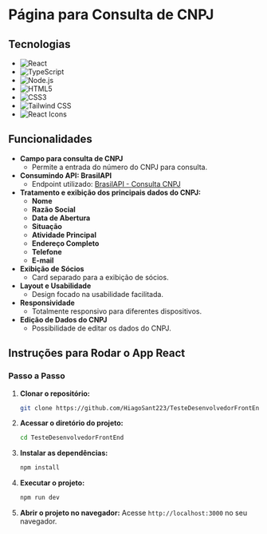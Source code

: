 # Página para Consulta de CNPJ

## Tecnologias

- <img aling="center" alt="React" src="https://img.shields.io/badge/React-20232A?style=for-the-badge&logo=react&logoColor=61DAFB"/>

- <img aling="center" alt="TypeScript" src="https://img.shields.io/badge/TypeScript-007ACC?style=for-the-badge&logo=typescript&logoColor=white"/>

- <img aling="center" alt="Node.js" src="https://img.shields.io/badge/Node.js-43853D?style=for-the-badge&logo=node.js&logoColor=white"/>

- <img aling="center" alt="HTML5" src="https://img.shields.io/badge/HTML5-E34F26?style=for-the-badge&logo=html5&logoColor=white"/>

- <img aling="center" alt="CSS3" src="https://img.shields.io/badge/CSS3-1572B6?style=for-the-badge&logo=css3&logoColor=white"/>

- <img aling="center" alt="Tailwind CSS" src="https://img.shields.io/badge/Tailwind%20CSS-06B6D4?style=for-the-badge&logo=tailwindcss&logoColor=white"/>

- <img aling="center" alt="React Icons" src="https://img.shields.io/badge/React%20Icons-61DAFB?style=for-the-badge&logo=react&logoColor=white"/>



## Funcionalidades

- **Campo para consulta de CNPJ**
  - Permite a entrada do número do CNPJ para consulta.
- **Consumindo API: BrasilAPI**
  - Endpoint utilizado: [BrasilAPI - Consulta CNPJ](https://brasilapi.com.br/api/cnpj/v1/{{CNPJ}})
- **Tratamento e exibição dos principais dados do CNPJ:**
  - **Nome**
  - **Razão Social**
  - **Data de Abertura**
  - **Situação**
  - **Atividade Principal**
  - **Endereço Completo**
  - **Telefone**
  - **E-mail**
- **Exibição de Sócios**
  - Card separado para a exibição de sócios.
- **Layout e Usabilidade**
  - Design focado na usabilidade facilitada.
- **Responsividade**
  - Totalmente responsivo para diferentes dispositivos.
- **Edição de Dados do CNPJ**
  - Possibilidade de editar os dados do CNPJ.

## Instruções para Rodar o App React

### Passo a Passo

1. **Clonar o repositório:**
    ```bash
    git clone https://github.com/HiagoSant223/TesteDesenvolvedorFrontEnd.git
    ```

2. **Acessar o diretório do projeto:**
    ```bash
    cd TesteDesenvolvedorFrontEnd
    ```

3. **Instalar as dependências:**
    ```bash
    npm install
    ```

4. **Executar o projeto:**
    ```bash
    npm run dev
    ```

5. **Abrir o projeto no navegador:**
    Acesse `http://localhost:3000` no seu navegador.



